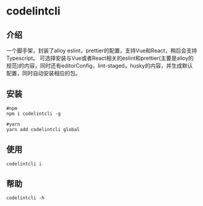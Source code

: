 # codelintcli
## 介绍
一个脚手架，封装了alloy eslint，prettier的配置，支持Vue和React，稍后会支持Typescript。
可选择安装与Vue或者React相关的eslint和prettier(主要是alloy的规范)的内容，同时还有editorConfig，lint-staged，husky的内容，并生成默认配置，同时自动安装相应的包。
## 安装
```
#npm
npm i codelintcli -g

#yarn
yarn add codelintcli global
```
## 使用
```
codelintcli i
```
## 帮助
```
codelintcli -h
```
